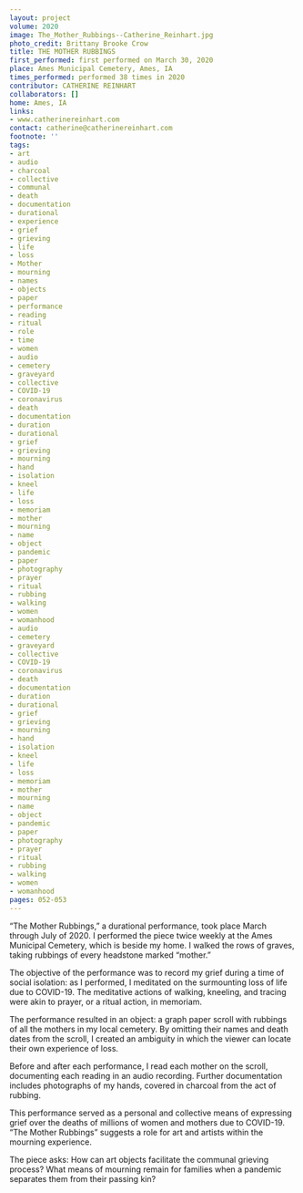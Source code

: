 ```yaml
---
layout: project
volume: 2020
image: The_Mother_Rubbings--Catherine_Reinhart.jpg
photo_credit: Brittany Brooke Crow
title: THE MOTHER RUBBINGS
first_performed: first performed on March 30, 2020
place: Ames Municipal Cemetery, Ames, IA
times_performed: performed 38 times in 2020
contributor: CATHERINE REINHART
collaborators: []
home: Ames, IA
links:
- www.catherinereinhart.com
contact: catherine@catherinereinhart.com
footnote: ''
tags:
- art
- audio
- charcoal
- collective
- communal
- death
- documentation
- durational
- experience
- grief
- grieving
- life
- loss
- Mother
- mourning
- names
- objects
- paper
- performance
- reading
- ritual
- role
- time
- women
- audio
- cemetery
- graveyard
- collective
- COVID-19
- coronavirus
- death
- documentation
- duration
- durational
- grief
- grieving
- mourning
- hand
- isolation
- kneel
- life
- loss
- memoriam
- mother
- mourning
- name
- object
- pandemic
- paper
- photography
- prayer
- ritual
- rubbing
- walking
- women
- womanhood
- audio
- cemetery
- graveyard
- collective
- COVID-19
- coronavirus
- death
- documentation
- duration
- durational
- grief
- grieving
- mourning
- hand
- isolation
- kneel
- life
- loss
- memoriam
- mother
- mourning
- name
- object
- pandemic
- paper
- photography
- prayer
- ritual
- rubbing
- walking
- women
- womanhood
pages: 052-053
---
```


“The Mother Rubbings,” a durational performance, took place March through July of 2020. I performed the piece twice weekly at the Ames Municipal Cemetery, which is beside my home. I walked the rows of graves, taking rubbings of every headstone marked “mother.” 

The objective of the performance was to record my grief during a time of social isolation: as I performed, I meditated on the surmounting loss of life due to COVID-19. The meditative actions of walking, kneeling, and tracing were akin to prayer, or a ritual action, in memoriam. 

The performance resulted in an object: a graph paper scroll with rubbings of all the mothers in my local cemetery. By omitting their names and death dates from the scroll, I created an ambiguity in which the viewer can locate their own experience of loss.

Before and after each performance, I read each mother on the scroll, documenting each reading in an audio recording. Further documentation includes photographs of my hands, covered in charcoal from the act of rubbing. 

This performance served as a personal and collective means of expressing grief over the deaths of millions of women and mothers due to COVID-19. “The Mother Rubbings” suggests a role for art and artists within the mourning experience. 

The piece asks: How can art objects facilitate the communal grieving process? What means of mourning remain for families when a pandemic separates them from their passing kin?